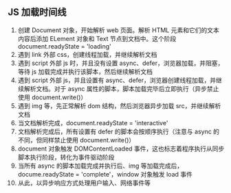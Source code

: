 ##  JS 加载时间线
1. 创建 Document 对象，开始解析 web 页面。解析 HTML 元素和它们的文本内容后添加 ELement 对象和 Text 节点到文档中。这个阶段 document.readyState = 'loading'
2. 遇到 link 外部 css，创建线程加载，并继续解析文档
3. 遇到 script 外部 js 时，并且没有设置 async、defer，浏览器加载，并阻塞，等待 js 加载完成并执行该脚本，然后继续解析文档
4. 遇到 script 外部 js，并且设置有 async、defer，浏览器创建线程加载，并继续解析文档。对于 async 属性的脚本，脚本加载完毕后立即执行（异步禁止使用 document.write()）
5. 遇到 img 等，先正常解析 dom 结构，然后浏览器异步加载 src，并继续解析文档
6. 当文档解析完成，document.readyState = 'interactive'
7. 文档解析完成后，所有设置有 defer 的脚本会按顺序执行（注意与 async 的不同，但同样禁止使用 document.write()）
8. document 对象触发 DOMContentLoaded 事件，这也标志着程序执行从同步脚本执行阶段，转化为事件驱动阶段
9. 当所有 async 的脚本加载完成并执行后、img 等加载完成后，docume.readyState = 'complete'，window 对象触发 load 事件
10. 从此，以异步响应方式处理用户输入、网络事件等 